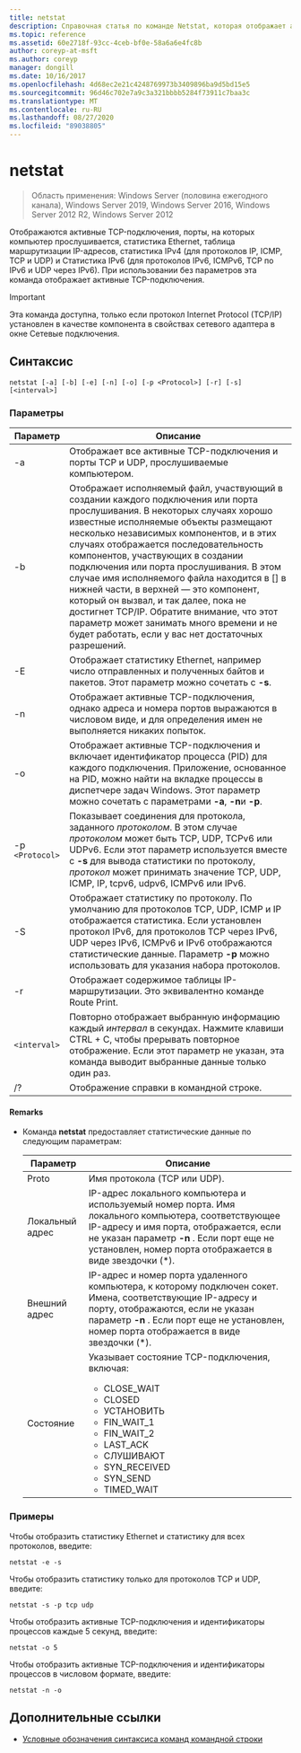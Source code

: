 ```yaml
---
title: netstat
description: Справочная статья по команде Netstat, которая отображает активные TCP-подключения, порты, прослушиваемые компьютером, статистику Ethernet, таблицу маршрутизации IP-адресов, статистику IPv4 и статистику IPv6.
ms.topic: reference
ms.assetid: 60e2718f-93cc-4ceb-bf0e-58a6a6e4fc8b
author: coreyp-at-msft
ms.author: coreyp
manager: dongill
ms.date: 10/16/2017
ms.openlocfilehash: 4d68ec2e21c4248769973b3409896ba9d5bd15e5
ms.sourcegitcommit: 96d46c702e7a9c3a321bbbb5284f73911c7baa3c
ms.translationtype: MT
ms.contentlocale: ru-RU
ms.lasthandoff: 08/27/2020
ms.locfileid: "89038805"
---
```

# <a name="netstat"></a>netstat

> Область применения: Windows Server (половина ежегодного канала), Windows Server 2019, Windows Server 2016, Windows Server 2012 R2, Windows Server 2012

Отображаются активные TCP-подключения, порты, на которых компьютер прослушивается, статистика Ethernet, таблица маршрутизации IP-адресов, статистика IPv4 (для протоколов IP, ICMP, TCP и UDP) и Статистика IPv6 (для протоколов IPv6, ICMPv6, TCP по IPv6 и UDP через IPv6). При использовании без параметров эта команда отображает активные TCP-подключения.

> [!IMPORTANT]
> Эта команда доступна, только если протокол Internet Protocol (TCP/IP) установлен в качестве компонента в свойствах сетевого адаптера в окне Сетевые подключения.

## <a name="syntax"></a>Синтаксис

```
netstat [-a] [-b] [-e] [-n] [-o] [-p <Protocol>] [-r] [-s] [<interval>]
```

### <a name="parameters"></a>Параметры

| Параметр | Описание |
| --------- | ----------- |
| -a | Отображает все активные TCP-подключения и порты TCP и UDP, прослушиваемые компьютером. |
| -b | Отображает исполняемый файл, участвующий в создании каждого подключения или порта прослушивания. В некоторых случаях хорошо известные исполняемые объекты размещают несколько независимых компонентов, и в этих случаях отображается последовательность компонентов, участвующих в создании подключения или порта прослушивания. В этом случае имя исполняемого файла находится в [] в нижней части, в верхней — это компонент, который он вызвал, и так далее, пока не достигнет TCP/IP. Обратите внимание, что этот параметр может занимать много времени и не будет работать, если у вас нет достаточных разрешений.
| -E | Отображает статистику Ethernet, например число отправленных и полученных байтов и пакетов. Этот параметр можно сочетать с **-s**. |
| -n | Отображает активные TCP-подключения, однако адреса и номера портов выражаются в числовом виде, и для определения имен не выполняется никаких попыток. |
| -o | Отображает активные TCP-подключения и включает идентификатор процесса (PID) для каждого подключения. Приложение, основанное на PID, можно найти на вкладке процессы в диспетчере задач Windows. Этот параметр можно сочетать с параметрами **-a**, **-n**и **-p**. |
| -p `<Protocol>` | Показывает соединения для протокола, заданного *протоколом*. В этом случае *протоколом* может быть TCP, UDP, TCPv6 или UDPv6. Если этот параметр используется вместе с **-s** для вывода статистики по протоколу, *протокол* может принимать значение TCP, UDP, ICMP, IP, tcpv6, udpv6, ICMPv6 или IPv6. |
| -S | Отображает статистику по протоколу. По умолчанию для протоколов TCP, UDP, ICMP и IP отображается статистика. Если установлен протокол IPv6, для протоколов TCP через IPv6, UDP через IPv6, ICMPv6 и IPv6 отображаются статистические данные. Параметр **-p** можно использовать для указания набора протоколов. |
| -r | Отображает содержимое таблицы IP-маршрутизации. Это эквивалентно команде Route Print. |
| `<interval>` | Повторно отображает выбранную информацию каждый *интервал* в секундах. Нажмите клавиши CTRL + C, чтобы прерывать повторное отображение. Если этот параметр не указан, эта команда выводит выбранные данные только один раз. |
| /? | Отображение справки в командной строке. |

#### <a name="remarks"></a>Remarks

- Команда **netstat** предоставляет статистические данные по следующим параметрам:

    | Параметр | Описание |
    | --------- | ----------- |
    | Proto | Имя протокола (TCP или UDP). |
    | Локальный адрес | IP-адрес локального компьютера и используемый номер порта. Имя локального компьютера, соответствующее IP-адресу и имя порта, отображается, если не указан параметр **-n** . Если порт еще не установлен, номер порта отображается в виде звездочки (*). |
    | Внешний адрес | IP-адрес и номер порта удаленного компьютера, к которому подключен сокет. Имена, соответствующие IP-адресу и порту, отображаются, если не указан параметр **-n** . Если порт еще не установлен, номер порта отображается в виде звездочки (*). |
    | Состояние | Указывает состояние TCP-подключения, включая:<ul><li>CLOSE_WAIT</li><li>CLOSED</li><li>УСТАНОВИТЬ</li><li>FIN_WAIT_1</li><li>FIN_WAIT_2</li><li>LAST_ACK</li><li>СЛУШИВАЮТ</li><li>SYN_RECEIVED</li><li>SYN_SEND</li><li>TIMED_WAIT</li></ul> |

### <a name="examples"></a>Примеры

Чтобы отобразить статистику Ethernet и статистику для всех протоколов, введите:

```
netstat -e -s
```

Чтобы отобразить статистику только для протоколов TCP и UDP, введите:

```
netstat -s -p tcp udp
```

Чтобы отобразить активные TCP-подключения и идентификаторы процессов каждые 5 секунд, введите:

```
netstat -o 5
```

Чтобы отобразить активные TCP-подключения и идентификаторы процессов в числовом формате, введите:

```
netstat -n -o
```

## <a name="additional-references"></a>Дополнительные ссылки

- [Условные обозначения синтаксиса команд командной строки](command-line-syntax-key.md)
